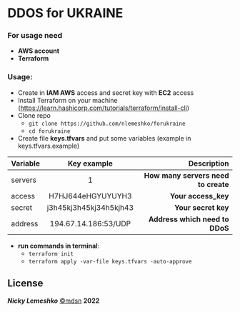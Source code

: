 # DDOS for UKRAINE

### For usage need

- **AWS account**
- **Terraform**

### Usage:

- Create in **IAM AWS** access and secret key with **EC2** access
- Install Terraform on your machine (https://learn.hashicorp.com/tutorials/terraform/install-cli)
- Clone repo
    - ```git clone https://github.com/nlemeshko/forukraine```
    - ```cd forukraine```
- Create file **keys.tfvars** and put some variables (example in keys.tfvars.example)

| Variable   |      Key example      |  Description |
|----------|:-------------:|------:|
| servers |  1 | **How many servers need to create** |
| access |    H7HJ644eHGYUYUYH3   |   **Your access_key** |
| secret | j3h45kj3h45kj34h5kjh43 |    **Your secret key** |
| address | 194.67.14.186:53/UDP |    **Address which need to DDoS** |

- **run commands in terminal**:
    - ```terraform init```
    - ```terraform apply -var-file keys.tfvars -auto-approve```

## License
***Nicky Lemeshko*** [©mdsn](https://mdsn.tk) **2022**